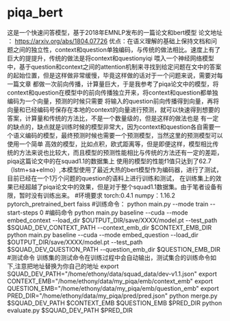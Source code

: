 # piqa_bert
这是一个快速问答模型，基于2018年EMNLP发布的一篇论文和bert模型
论文地址 ： https://arxiv.org/abs/1804.07726
优点：在语义理解的基础上保持文档和问题之间的独立性，context和question单独编码，与传统的做法相比。速度上有了巨大的提提升，传统的做法是将context和questionyiqi
喂入一个神经网络模型中，基于question和context之间的attention机制来寻找到给定问题在文中的答案的起始位置，但是这样做非常缓慢，毕竟这样做的话对于一个问题来说，需要对每一篇文章
都做一次前向传播，计算量巨大，于是我参考了piqa论文中的模型，将context和question在模型中的前向传播独立开来，将context和question都单独编码为一个向量，预测的时候只需要
将输入的question前向传播得到向量，再将向量和已经编码号保存在本地的context的向量进行预测，就可以快速得到想要的答案，计算量和传统的方法比，不是一个数量级的，但是这样的做法也是
有一定的缺点的，缺点就是训练时候的模型非常大，因为context和question各自需要一个语义编码的模型，最终预测时候也需要一个预测模型，当然这里的预测模型可以使用一个简单
高效的模型，比如点积，欧式距离等，但是即便这样，模型相比传统的方法来说也比较大，而且模型的预测性能相比与传统的方法还有一定的差距，piqa这篇论文中的在squad1.1的数据集上
使用的模型的性能f1值只达到了62.7（lstm+sa+elmo）,本模型使用了最近大热的bert模型作为编码器，进行了测试，目前已经在一个1万个问题的question的语料上进行训练和测试，
在训练集上的效果已经超越了piqa论文中的效果，但是对于整个squad1.1数据集。由于笔者设备有限，暂时没有训练出来。
#环境要求
torch:0.4.1 
numpy：1.16.2 
pytorch_pretrained_bert
faiss
#训练命令：
python main.py --mode train --start-steps 0
#编码命令
python main.py baseline --cuda --mode embed_context --load_dir $OUTPUT_DIR/save/XXXX/model.pt --test_path   $SQUAD_DEV_CONTEXT_PATH --context_emb_dir $CONTEXT_EMB_DIR
python main.py baseline --cuda --mode embed_question --load_dir $OUTPUT_DIR/save/XXXX/model.pt --test_path $SQUAD_DEV_QUESTION_PATH --question_emb_dir $QUESTION_EMB_DIR
#测试命令
  训练集的测试命令在训练过程中会自动输出，测试集合的训练命令如下,注意把地址替换为你自己的地址
export SQUAD_DEV_PATH="/home/ethony/data/squad_data/dev-v1.1.json"
export CONTEXT_EMB="/home/ethony/data/my_piqa/emb/context_emb"
export QUESTION_EMB="/home/ethony/data/my_piqa/emb/question_emb"
export PRED_DIR="/home/ethony/data/my_piqa/pred/pred.json"
python merge.py $SQUAD_DEV_PATH $CONTEXT_EMB $QUESTION_EMB $PRED_DIR
python evaluate.py $SQUAD_DEV_PATH $PRED_DIR
